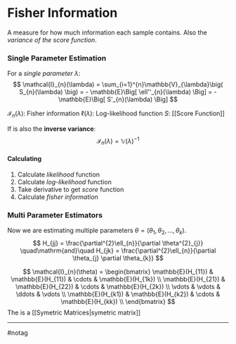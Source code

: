 # Fisher Information
A measure for how much information each sample contains. Also the *variance of the score function*.


### Single Parameter Estimation

For a *single parameter* $\lambda$:
$$
\mathcal{I}_{n}(\lambda)
= \sum_{i=1}^{n}\mathbb{V}_{\lambda}\big( S_{n}(\lambda) \big)
= - \mathbb{E}\Big[ \ell''_{n}(\lambda) \Big]
= - \mathbb{E}\Big[ S'_{n}(\lambda) 
\Big]
$$

$\mathcal{I}_{n}(\lambda)$: Fisher information
$\ell(\lambda)$: Log-likelihood function
$S$: [[Score Function]]

If is also the **inverse variance**:
$$
\mathcal{I}_{n}(\lambda) = \mathbb{V}(\lambda)^{-1}
$$

#### Calculating
1. Calculate *likelihood* function
2. Calculate *log-likelihood* function
3. Take derivative to get *score* function
4. Calculate *fisher information*

### Multi Parameter Estimators
Now we are estimating multiple parameters $\theta = (\theta_{1}, \theta_{2}, \dots, \theta_{k})$.
$$
H_{jj} = \frac{\partial^{2}\ell_{n}}{\partial \theta^{2}_{j}}
\quad\mathrm{and}\quad
H_{jk} = \frac{\partial^{2}\ell_{n}}{\partial \theta_{j} \partial \theta_{k}}
$$

$$
\mathcal{I}_{n}(\theta) =
\begin{bmatrix}
\mathbb{E}(H_{11}) & \mathbb{E}(H_{11}) & \cdots &  \mathbb{E}(H_{1k}) \\
\mathbb{E}(H_{21}) & \mathbb{E}(H_{22}) & \cdots &  \mathbb{E}(H_{2k}) \\
\vdots &  \vdots &  \ddots &  \vdots  \\
\mathbb{E}(H_{k1}) & \mathbb{E}(H_{k2}) & \cdots &  \mathbb{E}(H_{kk}) \\
\end{bmatrix}
$$
The is a [[Symetric Matrices|symetric matrix]]

---
#notag